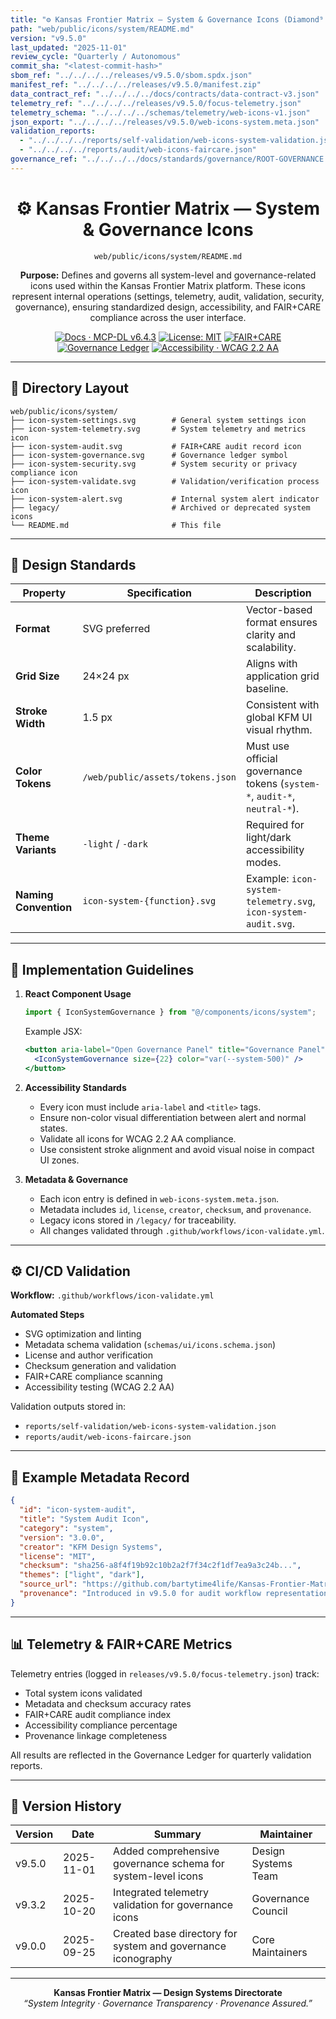 ```yaml
---
title: "⚙️ Kansas Frontier Matrix — System & Governance Icons (Diamond⁹ Ω / Crown∞Ω Ultimate Certified)"
path: "web/public/icons/system/README.md"
version: "v9.5.0"
last_updated: "2025-11-01"
review_cycle: "Quarterly / Autonomous"
commit_sha: "<latest-commit-hash>"
sbom_ref: "../../../../releases/v9.5.0/sbom.spdx.json"
manifest_ref: "../../../../releases/v9.5.0/manifest.zip"
data_contract_ref: "../../../../docs/contracts/data-contract-v3.json"
telemetry_ref: "../../../../releases/v9.5.0/focus-telemetry.json"
telemetry_schema: "../../../../schemas/telemetry/web-icons-v1.json"
json_export: "../../../../releases/v9.5.0/web-icons-system.meta.json"
validation_reports:
  - "../../../../reports/self-validation/web-icons-system-validation.json"
  - "../../../../reports/audit/web-icons-faircare.json"
governance_ref: "../../../../docs/standards/governance/ROOT-GOVERNANCE.md"
---
```


<div align="center">

# ⚙️ Kansas Frontier Matrix — **System & Governance Icons**
`web/public/icons/system/README.md`

**Purpose:** Defines and governs all system-level and governance-related icons used within the Kansas Frontier Matrix platform. These icons represent internal operations (settings, telemetry, audit, validation, security, governance), ensuring standardized design, accessibility, and FAIR+CARE compliance across the user interface.

[![Docs · MCP-DL v6.4.3](https://img.shields.io/badge/Docs-MCP--DL%20v6.4.3-blue)](../../../../docs/standards/markdown_rules.md)
[![License: MIT](https://img.shields.io/badge/License-MIT-green)](../../../../LICENSE)
[![FAIR+CARE](https://img.shields.io/badge/FAIR%2BCARE-Compliant-orange)](../../../../docs/standards/governance/ROOT-GOVERNANCE.md)
[![Governance Ledger](https://img.shields.io/badge/Governance-Ledger-Active-purple)](../../../../docs/standards/governance/LEDGER.md)
[![Accessibility · WCAG 2.2 AA](https://img.shields.io/badge/Accessibility-WCAG%202.2%20AA-blueviolet)](https://www.w3.org/WAI/WCAG22/)

</div>

---

## 📁 Directory Layout

```
web/public/icons/system/
├── icon-system-settings.svg        # General system settings icon
├── icon-system-telemetry.svg       # System telemetry and metrics icon
├── icon-system-audit.svg           # FAIR+CARE audit record icon
├── icon-system-governance.svg      # Governance ledger symbol
├── icon-system-security.svg        # System security or privacy compliance icon
├── icon-system-validate.svg        # Validation/verification process icon
├── icon-system-alert.svg           # Internal system alert indicator
├── legacy/                         # Archived or deprecated system icons
└── README.md                       # This file
```

---

## 🎨 Design Standards

| Property | Specification | Description |
|-----------|----------------|-------------|
| **Format** | SVG preferred | Vector-based format ensures clarity and scalability. |
| **Grid Size** | 24×24 px | Aligns with application grid baseline. |
| **Stroke Width** | 1.5 px | Consistent with global KFM UI visual rhythm. |
| **Color Tokens** | `/web/public/assets/tokens.json` | Must use official governance tokens (`system-*`, `audit-*`, `neutral-*`). |
| **Theme Variants** | `-light` / `-dark` | Required for light/dark accessibility modes. |
| **Naming Convention** | `icon-system-{function}.svg` | Example: `icon-system-telemetry.svg`, `icon-system-audit.svg`. |

---

## 🧩 Implementation Guidelines

1. **React Component Usage**
   ```js
   import { IconSystemGovernance } from "@/components/icons/system";
   ```
   Example JSX:
   ```jsx
   <button aria-label="Open Governance Panel" title="Governance Panel">
     <IconSystemGovernance size={22} color="var(--system-500)" />
   </button>
   ```

2. **Accessibility Standards**
   - Every icon must include `aria-label` and `<title>` tags.  
   - Ensure non-color visual differentiation between alert and normal states.  
   - Validate all icons for WCAG 2.2 AA compliance.  
   - Use consistent stroke alignment and avoid visual noise in compact UI zones.

3. **Metadata & Governance**
   - Each icon entry is defined in `web-icons-system.meta.json`.  
   - Metadata includes `id`, `license`, `creator`, `checksum`, and `provenance`.  
   - Legacy icons stored in `/legacy/` for traceability.  
   - All changes validated through `.github/workflows/icon-validate.yml`.  

---

## ⚙️ CI/CD Validation

**Workflow:** `.github/workflows/icon-validate.yml`

**Automated Steps**
- SVG optimization and linting  
- Metadata schema validation (`schemas/ui/icons.schema.json`)  
- License and author verification  
- Checksum generation and validation  
- FAIR+CARE compliance scanning  
- Accessibility testing (WCAG 2.2 AA)  

Validation outputs stored in:
- `reports/self-validation/web-icons-system-validation.json`
- `reports/audit/web-icons-faircare.json`

---

## 🧾 Example Metadata Record

```json
{
  "id": "icon-system-audit",
  "title": "System Audit Icon",
  "category": "system",
  "version": "3.0.0",
  "creator": "KFM Design Systems",
  "license": "MIT",
  "checksum": "sha256-a8f4f19b92c10b2a2f7f34c2f1df7ea9a3c24b...",
  "themes": ["light", "dark"],
  "source_url": "https://github.com/bartytime4life/Kansas-Frontier-Matrix",
  "provenance": "Introduced in v9.5.0 for audit workflow representation; ensures visual consistency with governance dashboard icons."
}
```

---

## 📊 Telemetry & FAIR+CARE Metrics

Telemetry entries (logged in `releases/v9.5.0/focus-telemetry.json`) track:
- Total system icons validated  
- Metadata and checksum accuracy rates  
- FAIR+CARE audit compliance index  
- Accessibility compliance percentage  
- Provenance linkage completeness  

All results are reflected in the Governance Ledger for quarterly validation reports.

---

## 🧾 Version History

| Version | Date | Summary | Maintainer |
|----------|------|----------|-------------|
| v9.5.0 | 2025-11-01 | Added comprehensive governance schema for system-level icons | Design Systems Team |
| v9.3.2 | 2025-10-20 | Integrated telemetry validation for governance icons | Governance Council |
| v9.0.0 | 2025-09-25 | Created base directory for system and governance iconography | Core Maintainers |

---

<div align="center">

**Kansas Frontier Matrix — Design Systems Directorate**  
*“System Integrity · Governance Transparency · Provenance Assured.”*

</div>

